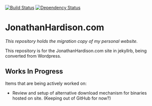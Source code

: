 [![Build Status](https://travis-ci.org/jmhardison/jonathanhardison-com.svg)](https://travis-ci.org/jmhardison/jonathanhardison-com) [![Dependency Status](https://gemnasium.com/jmhardison/jonathanhardison-com.svg)](https://gemnasium.com/jmhardison/jonathanhardison-com)

# JonathanHardison.com

*This repository holds the migration copy of my personal website.*

This repository is for the JonathanHardison.com site in jekyllrb, being converted from Wordpress.

## Works In Progress

Items that are being actively worked on:

  * Review and setup of alternative download mechanism for binaries hosted on site. (Keeping out of GitHub for now?)
